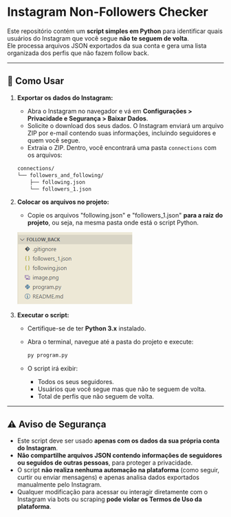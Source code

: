 # Instagram Non-Followers Checker

Este repositório contém um **script simples em Python** para identificar quais usuários do Instagram que você segue **não te seguem de volta**.  
Ele processa arquivos JSON exportados da sua conta e gera uma lista organizada dos perfis que não fazem follow back.

---

## 📝 Como Usar

1. **Exportar os dados do Instagram:**
   - Abra o Instagram no navegador e vá em **Configurações > Privacidade e Segurança > Baixar Dados**.
   - Solicite o download dos seus dados. O Instagram enviará um arquivo ZIP por e-mail contendo suas informações, incluindo seguidores e quem você segue.
   - Extraia o ZIP. Dentro, você encontrará uma pasta `connections` com os arquivos:

    ```text
    connections/
    └── followers_and_following/
        ├── following.json
        └── followers_1.json
    ```

2. **Colocar os arquivos no projeto:**
   - Copie os arquivos "following.json" e "followers_1.json" **para a raiz do projeto**, ou seja, na mesma pasta onde está o script Python.
   
   ![alt text](image-1.png)

3. **Executar o script:**
   - Certifique-se de ter **Python 3.x** instalado.  
   - Abra o terminal, navegue até a pasta do projeto e execute:

     ```bash
     py program.py
     ```

   - O script irá exibir:
     - Todos os seus seguidores.  
     - Usuários que você segue mas que não te seguem de volta.  
     - Total de perfis que não seguem de volta.

---

## ⚠️ Aviso de Segurança

- Este script deve ser usado **apenas com os dados da sua própria conta do Instagram**.  
- **Não compartilhe arquivos JSON contendo informações de seguidores ou seguidos de outras pessoas**, para proteger a privacidade.  
- O script **não realiza nenhuma automação na plataforma** (como seguir, curtir ou enviar mensagens) e apenas analisa dados exportados manualmente pelo Instagram.  
- Qualquer modificação para acessar ou interagir diretamente com o Instagram via bots ou scraping **pode violar os Termos de Uso da plataforma**.
